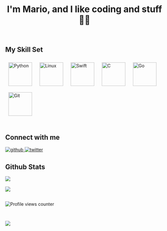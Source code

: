 # <div align="center">I'm Mario, and I like coding and stuff 👨‍💻 </div>  

<br/>  


## My Skill Set  

<div align="left">  
<img style="margin: 10px" src="https://profilinator.rishav.dev/skills-assets/python-original.svg" alt="Python" height="75" />  
<img style="margin: 10px" src="https://profilinator.rishav.dev/skills-assets/linux-original.svg" alt="Linux" height="75" />  
<img style="margin: 10px" src="https://profilinator.rishav.dev/skills-assets/swift-original-wordmark.svg" alt="Swift" height="75" />  
<img style="margin: 10px" src="https://profilinator.rishav.dev/skills-assets/c-original.svg" alt="C" height="75" />  
<img style="margin: 10px" src="https://profilinator.rishav.dev/skills-assets/go-original.svg" alt="Go" height="75" />  
<img style="margin: 10px" src="https://profilinator.rishav.dev/skills-assets/git-scm-icon.svg" alt="Git" height="75" />  
</div>  

<br/>  

## Connect with me  
<a href="https://github.com/Mario-SO" target="_blank">
<img src=https://img.shields.io/badge/github-%2324292e.svg?&style=for-the-badge&logo=github&logoColor=white alt=github style="margin-bottom: 5px;" />
</a>
<a href="https://twitter.com/@Mario_5O" target="_blank">
<img src=https://img.shields.io/badge/twitter-%2300acee.svg?&style=for-the-badge&logo=twitter&logoColor=white alt=twitter style="margin-bottom: 5px;" />
</a>  
  

<br/>  


## Github Stats  
<div align="left"><img src="https://github-readme-stats.vercel.app/api?username=Mario-SO&show_icons=true&count_private=true&hide_border=true" align="center" /></div>  

<br/>  

<div align="left"><img src="https://spotify-github-profile.vercel.app/api/view?uid=srbta1010&cover_image=true&theme=novatorem" /></div>  

<br/>  

![Profile views counter](https://komarev.com/ghpvc/?username=Mario-SO&&style=flat-square)  
  

<br/>  

<a href="https://www.buymeacoffee.com/Mario5O"><img src="https://img.buymeacoffee.com/button-api/?text=Mornings are tough&emoji=&slug=Mario5O&button_colour=BD5FFF&font_colour=ffffff&font_family=Poppins&outline_colour=000000&coffee_colour=FFDD00"></a>
<br />
